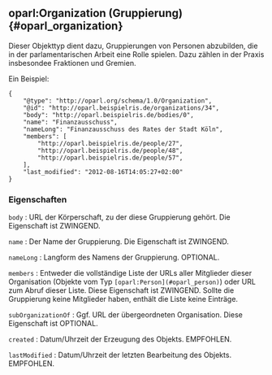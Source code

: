oparl:Organization (Gruppierung)  {#oparl_organization}
--------------------------------

Dieser Objekttyp dient dazu, Gruppierungen von Personen abzubilden,
die in der parlamentarischen Arbeit eine Rolle spielen. Dazu zählen
in der Praxis insbesondee Fraktionen und Gremien.

Ein Beispiel:

~~~~~  {#organization_ex1 .json}
{
    "@type": "http://oparl.org/schema/1.0/Organization",
    "@id": "http://oparl.beispielris.de/organizations/34",
    "body": "http://oparl.beispielris.de/bodies/0",
    "name": "Finanzausschuss",
    "nameLong": "Finanzausschuss des Rates der Stadt Köln",
    "members": [
        "http://oparl.beispielris.de/people/27",
        "http://oparl.beispielris.de/people/48",
        "http://oparl.beispielris.de/people/57",
    ],
    "last_modified": "2012-08-16T14:05:27+02:00"
}
~~~~~

### Eigenschaften ###

`body`
:   URL der Körperschaft, zu der diese Gruppierung gehört. Die
    Eigenschaft ist ZWINGEND.

`name`
:   Der Name der Gruppierung. Die Eigenschaft ist ZWINGEND.

`nameLong`
:   Langform des Namens der Gruppierung. OPTIONAL.

`members`
:   Entweder die vollständige Liste der URLs aller Mitglieder
    dieser Organisation (Objekte vom Typ `[oparl:Person](#oparl_person)`)
    oder URL zum Abruf dieser Liste.
    Diese Eigenschaft ist ZWINGEND. Sollte die Gruppierung keine
    Mitglieder haben, enthält die Liste keine Einträge.

`subOrganizationOf`
:   Ggf. URL der übergeordneten Organisation. Diese Eigenschaft ist
    OPTIONAL.

`created`
:   Datum/Uhrzeit der Erzeugung des Objekts. EMPFOHLEN.

`lastModified`
:   Datum/Uhrzeit der letzten Bearbeitung des Objekts. EMPFOHLEN.

